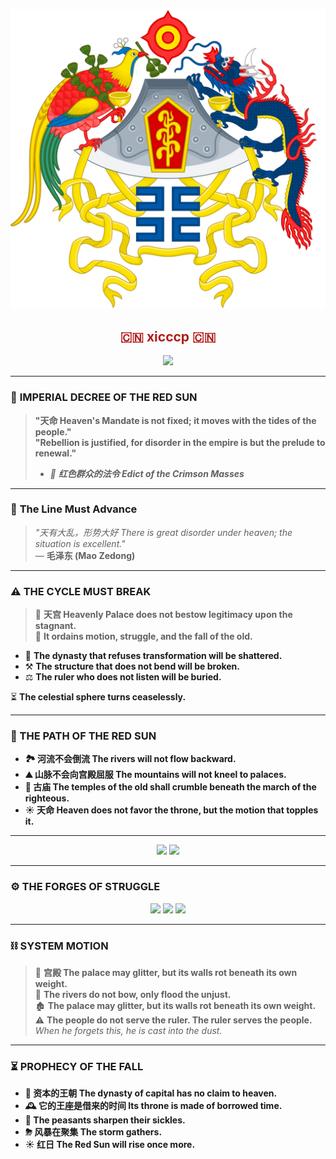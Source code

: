 &nbsp;&nbsp;&nbsp;&nbsp;&nbsp;&nbsp;&nbsp;&nbsp;&nbsp;&nbsp;&nbsp;&nbsp;&nbsp;&nbsp;&nbsp;&nbsp;&nbsp;&nbsp;&nbsp;&nbsp;&nbsp;&nbsp;&nbsp;&nbsp;&nbsp;&nbsp;&nbsp;&nbsp;&nbsp;&nbsp;&nbsp;&nbsp;&nbsp;&nbsp;&nbsp;&nbsp;&nbsp;&nbsp;&nbsp;&nbsp;&nbsp;&nbsp;&nbsp;&nbsp;![Imperial Coat of Arms](https://raw.githubusercontent.com/xicccp/xicccp/cbfbc7042529fa6374b941c307fb12f050638bd2/Twelve_Symbols_national_emblem_of_China.svg)

<div align="center">
  <h2 align="center" style="color:#b31b1b">🇨🇳 xicccp 🇨🇳 </h2>
  <img src="https://komarev.com/ghpvc/?username=xicccp&color=red&style=for-the-badge">
</div>

---

### 🏮 **IMPERIAL DECREE OF THE RED SUN**  
> **"天命 Heaven's Mandate is not fixed; it moves with the tides of the people."**  
> **"Rebellion is justified, for disorder in the empire is but the prelude to renewal."**  
>  
> - *📜 **红色群众的法令 Edict of the Crimson Masses***  

---

### 🚩 **The Line Must Advance**  
> *"天有大乱，形势大好 There is great disorder under heaven; the situation is excellent."*  
> — **毛泽东 (Mao Zedong)**  

---

### **⚠ THE CYCLE MUST BREAK**  
> 🏯 **天宫 Heavenly Palace does not bestow legitimacy upon the stagnant.**  
> 🌊 **It ordains motion, struggle, and the fall of the old.**  

- 🏴 **The dynasty that refuses transformation will be shattered.**  
- ⚒ **The structure that does not bend will be broken.**  
- ⚖ **The ruler who does not listen will be buried.**  

⏳ **The celestial sphere turns ceaselessly.**  

---

### **🔻 THE PATH OF THE RED SUN**  
- **🏞 河流不会倒流 The rivers will not flow backward.**  
- **⛰ 山脉不会向宫殿屈服 The mountains will not kneel to palaces.**  
- **🕌 古庙 The temples of the old shall crumble beneath the march of the righteous.**  
- **☀ 天命 Heaven does not favor the throne, but the motion that topples it.**  

---

<div align="center">
  <img src="https://github-readme-stats.vercel.app/api?username=xicccp&show_icons=true&theme=radical&count_private=true&cache_seconds=60&v=3" />
  <img src="https://github-readme-stats.vercel.app/api/top-langs/?username=xicccp&layout=compact&theme=radical&count_private=true&cache_seconds=60&v=2" />
</div>


---

### **⚙ THE FORGES OF STRUGGLE**  
<p align="center">
  <img src="https://img.shields.io/badge/Mandate-Linux-gold?style=flat&logo=linux&logoColor=red">
  <img src="https://img.shields.io/badge/Weapons-Git-darkred?style=flat&logo=git&logoColor=gold">
  <img src="https://img.shields.io/badge/Strategy-VSCode-black?style=flat&logo=vscode&logoColor=gold">
</p>

---

### **⛓ SYSTEM MOTION**  
> 🏯 **宫殿 The palace may glitter, but its walls rot beneath its own weight.**  
> 🌊 **The rivers do not bow, only flood the unjust.**  
> 🏚 **The palace may glitter, but its walls rot beneath its own weight.**  
> ⚠ **The people do not serve the ruler. The ruler serves the people.**  
> _When he forgets this, he is cast into the dust._  

---

### **⏳ PROPHECY OF THE FALL**  
- **👑 **资本的王朝 The dynasty of capital** has no claim to heaven.**  
- **🕰 它的王座是借来的时间 Its throne is made of borrowed time.**  
- **🌾 The peasants sharpen their sickles.**  
- **⛈ 风暴在聚集 The storm gathers.**  
- **☀ 红日 The Red Sun will rise once more.**
